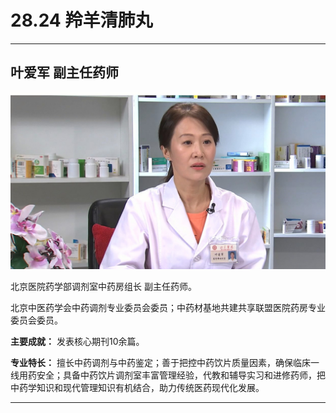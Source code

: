 # 28.24 羚羊清肺丸

---

## 叶爱军 副主任药师

![1685683913891](image/c28_024/1685683913891.png)

北京医院药学部调剂室中药房组长 副主任药师。

北京中医药学会中药调剂专业委员会委员；中药材基地共建共享联盟医院药房专业委员会委员。

**主要成就：** 发表核心期刊10余篇。

**专业特长：** 擅长中药调剂与中药鉴定；善于把控中药饮片质量因素，确保临床一线用药安全；具备中药饮片调剂室丰富管理经验，代教和辅导实习和进修药师，把中药学知识和现代管理知识有机结合，助力传统医药现代化发展。

---
